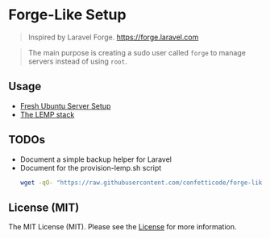 # Forge-Like Setup 

> Inspired by Laravel Forge. https://forge.laravel.com

> The main purpose is creating a sudo user called `forge` to manage servers instead of using `root`.

## Usage

- [Fresh Ubuntu Server Setup](https://blog.confetticode.com/fresh-ubuntu-server-setup)
- [The LEMP stack](https://blog.confetticode.com/lemp-stack-for-a-forge-like-ubuntu-server)

## TODOs

- Document a simple backup helper for Laravel
- Document for the provision-lemp.sh script
    ```bash
    wget -qO- "https://raw.githubusercontent.com/confetticode/forge-like-setup/pre-script/scripts/provision-lemp.sh" | bash
    ```

## License (MIT)

The MIT License (MIT). Please see the [License](./LICENSE.md) for more information.
